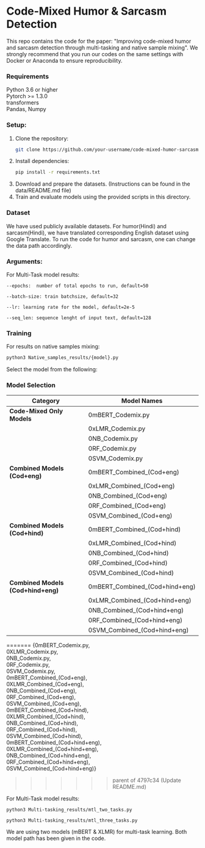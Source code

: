# Code-Mixed Humor & Sarcasm Detection


This repo contains the code for the paper: "Improving code-mixed humor and sarcasm detection through multi-tasking
and native sample mixing". We strongly recommend that you run our codes on the same settings with Docker or Anaconda to ensure reproducibility. 

### Requirements

Python 3.6 or higher <br>
Pytorch >= 1.3.0 <br>
transformers  <br>
Pandas, Numpy <br>

### Setup:
1. Clone the repository:
   ```bash
   git clone https://github.com/your-username/code-mixed-humor-sarcasm-detection.git
   ```
2. Install dependencies:
   ```bash
   pip install -r requirements.txt
   ```
3. Download and prepare the datasets. (Instructions can be found in the data/README.md file)
4. Train and evaluate models using the provided scripts in this directory.

### Dataset

We have used publicly  available datasets. For humor(Hindi) and sarcasm(Hindi), we have translated corresponding English dataset using Google Translate. To run the code for humor and sarcasm, one can change the data path accordingly.

### Arguments:

For Multi-Task model results:

```
--epochs:  number of total epochs to run, default=50

--batch-size: train batchsize, default=32

--lr: learning rate for the model, default=2e-5

--seq_len: sequence lenght of input text, default=128
```

### Training
 For results on native samples mixing:

```bash
python3 Native_samples_results/{model}.py
```

Select the model from the following:

### Model Selection

| Category                    | Model Names                       |
|-----------------------------|-----------------------------------|
| **Code-Mixed Only Models**  | 0mBERT_Codemix.py                 |
|                             | 0xLMR_Codemix.py                  |
|                             | 0NB_Codemix.py                    |
|                             | 0RF_Codemix.py                    |
|                             | 0SVM_Codemix.py                   |
| **Combined Models (Cod+eng)** | 0mBERT_Combined_(Cod+eng)         |
|                             | 0xLMR_Combined_(Cod+eng)          |
|                             | 0NB_Combined_(Cod+eng)            |
|                             | 0RF_Combined_(Cod+eng)            |
|                             | 0SVM_Combined_(Cod+eng)           |
| **Combined Models (Cod+hind)** | 0mBERT_Combined_(Cod+hind)       |
|                             | 0xLMR_Combined_(Cod+hind)         |
|                             | 0NB_Combined_(Cod+hind)           |
|                             | 0RF_Combined_(Cod+hind)           |
|                             | 0SVM_Combined_(Cod+hind)          |
| **Combined Models (Cod+hind+eng)** | 0mBERT_Combined_(Cod+hind+eng) |
|                             | 0xLMR_Combined_(Cod+hind+eng)     |
|                             | 0NB_Combined_(Cod+hind+eng)       |
|                             | 0RF_Combined_(Cod+hind+eng)       |
|                             | 0SVM_Combined_(Cod+hind+eng)      |



=======
{0mBERT_Codemix.py, <br> 0XLMR_Codemix.py, <br> 0NB_Codemix.py, <br> 0RF_Codemix.py, <br> 0SVM_Codemix.py, <br> 0mBERT_Combined_(Cod+eng), <br> 0XLMR_Combined_(Cod+eng), <br> 0NB_Combined_(Cod+eng), <br> 0RF_Combined_(Cod+eng), <br> 0SVM_Combined_(Cod+eng), <br> 0mBERT_Combined_(Cod+hind), <br> 0XLMR_Combined_(Cod+hind), <br> 0NB_Combined_(Cod+hind), <br> 0RF_Combined_(Cod+hind), <br> 0SVM_Combined_(Cod+hind), <br> 0mBERT_Combined_(Cod+hind+eng), <br> 0XLMR_Combined_(Cod+hind+eng), <br> 0NB_Combined_(Cod+hind+eng), <br> 0RF_Combined_(Cod+hind+eng), <br> 0SVM_Combined_(Cod+hind+eng)}
>>>>>>> parent of 4797c34 (Update README.md)

For Multi-Task model results:

```
python3 Multi-tasking_results/mtl_two_tasks.py

python3 Multi-tasking_results/mtl_three_tasks.py
```
We are using two models (mBERT & XLMR) for multi-task learning. Both model path has been given in the code.
